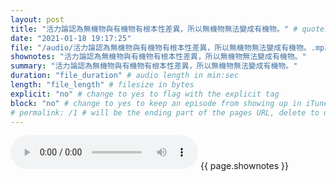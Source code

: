 ```yaml
---
layout: post
title: "活力論認為無機物與有機物有根本性差異，所以無機物無法變成有機物。" # quotes allow forbidden characters like the colon
date: "2021-01-18 19:17:25"
file: "/audio/活力論認為無機物與有機物有根本性差異，所以無機物無法變成有機物。.mp3"
shownotes: "活力論認為無機物與有機物有根本性差異，所以無機物無法變成有機物。"
summary: "活力論認為無機物與有機物有根本性差異，所以無機物無法變成有機物。"
duration: "file_duration" # audio length in min:sec
length: "file_length" # filesize in bytes
explicit: "no" # change to yes to flag with the explicit tag
block: "no" # change to yes to keep an episode from showing up in iTunes
# permalink: /1 # will be the ending part of the pages URL, delete to default to the title
---
```


<audio controls>
<source src="{{site.url}}{{site.baseurl}}{{ page.file }}" type="audio/x-mp3">
Your browser does not support the audio element.
</audio>
{{ page.shownotes }}
